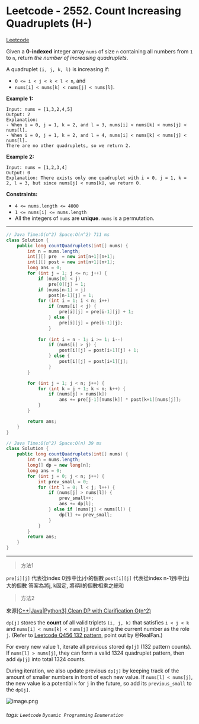 # Leetcode - 2552. Count Increasing Quadruplets (H-)

[Leetcode](https://leetcode.com/problems/count-increasing-quadruplets/description/)

Given a **0-indexed** integer array `nums` of size `n` containing all numbers from `1` to `n`, return _the number of increasing quadruplets_.

A quadruplet `(i, j, k, l)` is increasing if:

-   `0 <= i < j < k < l < n`, and
-   `nums[i] < nums[k] < nums[j] < nums[l]`.

**Example 1:**
```
Input: nums = [1,3,2,4,5]
Output: 2
Explanation: 
- When i = 0, j = 1, k = 2, and l = 3, nums[i] < nums[k] < nums[j] < nums[l].
- When i = 0, j = 1, k = 2, and l = 4, nums[i] < nums[k] < nums[j] < nums[l]. 
There are no other quadruplets, so we return 2.
```
**Example 2:**
```
Input: nums = [1,2,3,4]
Output: 0
Explanation: There exists only one quadruplet with i = 0, j = 1, k = 2, l = 3, but since nums[j] < nums[k], we return 0.
```
**Constraints:**

-   `4 <= nums.length <= 4000`
-   `1 <= nums[i] <= nums.length`
-   All the integers of `nums` are **unique**. `nums` is a permutation.

---

```java
// Java Time:O(n^2) Space:O(n^2) 711 ms
class Solution {
    public long countQuadruplets(int[] nums) {
        int n = nums.length;
        int[][] pre  = new int[n+1][n+1];
        int[][] post = new int[n+1][n+1];
        long ans = 0;
        for (int j = 1; j <= n; j++) {
            if (nums[0] < j)
                pre[0][j] = 1;
            if (nums[n-1] > j)
                post[n-1][j] = 1;
            for (int i = 1; i < n; i++)
                if (nums[i] < j) {
                    pre[i][j] = pre[i-1][j] + 1;
                } else {
                    pre[i][j] = pre[i-1][j];
                }
                    
            for (int i = n - 1; i >= 1; i--)
                if (nums[i] > j) {
                    post[i][j] = post[i+1][j] + 1;
                } else {
                    post[i][j] = post[i+1][j];
                }
        }

        for (int j = 1; j < n; j++) {
            for (int k = j + 1; k < n; k++) {
                if (nums[j] > nums[k])
                    ans += pre[j-1][nums[k]] * post[k+1][nums[j]];
            }
        }

        return ans;
    }
}
```

```java
// Java Time:O(n^2) Space:O(n) 39 ms
class Solution {
    public long countQuadruplets(int[] nums) {
        int n = nums.length;
        long[] dp = new long[n];
        long ans = 0;
        for (int j = 0; j < n; j++) {
            int prev_small = 0;
            for (int l = 0; l < j; l++) {
                if (nums[j] > nums[l]) {
                    prev_small++;
                    ans += dp[l];
                } else if (nums[j] < nums[l]) {
                    dp[l] += prev_small;
                }
            }
        }
        return ans;
    }
}
```

---

> 方法1

`pre[i][j]`  代表從index 0到i中比j小的個數
`post[i][j]` 代表從index n-1到i中比j大的個數
答案為將j, k固定, 將i與l的個數相乘之總和

> 方法2

來源[[C++|Java|Python3] Clean DP with Clarification O(n^2)](https://leetcode.com/problems/count-increasing-quadruplets/solutions/3111697/c-java-python3-clean-dp-with-clarification-o-n-2/)

`dp[j]` stores the **count** of all valid triplets `(i, j, k)` that satisfies `i < j < k` and `nums[i] < nums[k] < nums[j]` and using the current number as the role `j`. (Refer to [Leetcode Q456 132 pattern](https://leetcode.com/problems/132-pattern/), point out by @RealFan.)

For every new value `l`, iterate all previous stored `dp[j]` (132 pattern counts). If `nums[l] > nums[j]`, they can form a valid 1324 quadruplet pattern, then add `dp[j]` into total 1324 counts.

During iteration, we also update previous `dp[j]` by keeping track of the amount of smaller numbers in front of each new value. If `nums[l] < nums[j]`, the new value is a potential `k` for `j` in the future, so add its `previous_small` to the `dp[j]`.

![image.png](https://assets.leetcode.com/users/images/82dfc15a-8118-4c37-a77c-86183b88b6c8_1675021651.999115.png)




###### tags: `Leetcode` `Dynamic Programming` `Enumeration`
